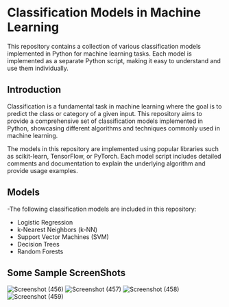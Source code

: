 
# Classification Models in Machine Learning

This repository contains a collection of various classification models implemented in Python for machine learning tasks. Each model is implemented as a separate Python script, making it easy to understand and use them individually.

## Introduction
Classification is a fundamental task in machine learning where the goal is to predict the class or category of a given input. This repository aims to provide a comprehensive set of classification models implemented in Python, showcasing different algorithms and techniques commonly used in machine learning.

The models in this repository are implemented using popular libraries such as scikit-learn, TensorFlow, or PyTorch. Each model script includes detailed comments and documentation to explain the underlying algorithm and provide usage examples.

## Models
-The following classification models are included in this repository:

- Logistic Regression
- k-Nearest Neighbors (k-NN)
- Support Vector Machines (SVM)
- Decision Trees
- Random Forests

## Some Sample ScreenShots
![Screenshot (456)](https://github.com/Utkarsh3010/Classification-Models-ML/assets/92597547/09438be0-d6fb-4c38-941f-020b53fbe96a)
![Screenshot (457)](https://github.com/Utkarsh3010/Classification-Models-ML/assets/92597547/dc951d3c-f648-4779-ad0f-1831359a4db9)
![Screenshot (458)](https://github.com/Utkarsh3010/Classification-Models-ML/assets/92597547/eaeceb5b-a2d5-4bf4-8561-220e832c62da)
![Screenshot (459)](https://github.com/Utkarsh3010/Classification-Models-ML/assets/92597547/49f4337b-17e3-4d54-92be-a44c2d3da0a6)
